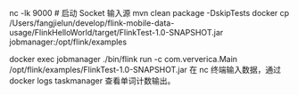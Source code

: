 nc -lk 9000  # 启动 Socket 输入源
mvn clean package -DskipTests
docker cp /Users/fangjielun/develop/flink-mobile-data-usage/FlinkHelloWorld/target/FlinkTest-1.0-SNAPSHOT.jar jobmanager:/opt/flink/examples

docker exec jobmanager ./bin/flink run -c com.ververica.Main /opt/flink/examples/FlinkTest-1.0-SNAPSHOT.jar
在 nc 终端输入数据，通过
docker logs taskmanager 查看单词计数输出。